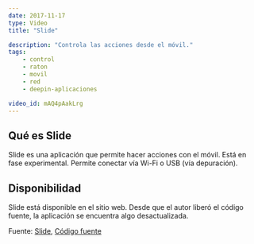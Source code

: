 ```yaml
---
date: 2017-11-17
type: Video
title: "Slide"

description: "Controla las acciones desde el móvil."
tags:
    - control
    - raton
    - movil
    - red
    - deepin-aplicaciones

video_id: mAQ4pAakLrg
---
```


## Qué es Slide
Slide es una aplicación que permite hacer acciones con el móvil. Está en fase experimental. Permite conectar vía Wi-Fi o USB (vía depuración).

## Disponibilidad

Slide está disponible en el sitio web. Desde que el autor liberó el código fuente, la aplicación se encuentra algo desactualizada.

Fuente: [Slide](http://www.slide-app.com/), [Código fuente](https://github.com/LorenK96/slide-desktop)
